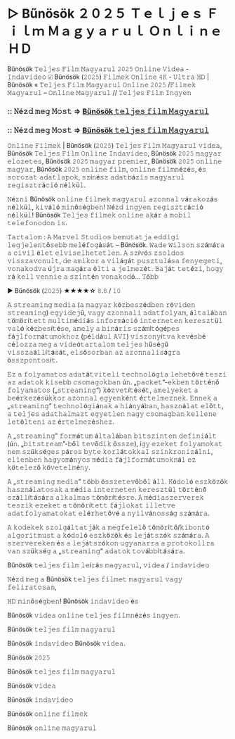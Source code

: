 # ▷ Bűnösök ２０２５ Ｔｅｌｊｅｓ Ｆｉｌｍ Ｍａｇｙａｒｕｌ Ｏｎｌｉｎｅ ＨＤ

Bűnösök 𝚃𝚎𝚕𝚓𝚎𝚜 𝙵𝚒𝚕𝚖 𝙼𝚊𝚐𝚢𝚊𝚛𝚞𝚕 𝟸𝟶𝟸𝟻 𝙾𝚗𝚕𝚒𝚗𝚎 𝚅𝚒𝚍𝚎𝚊 - 𝙸𝚗𝚍𝚊𝚟𝚒𝚍𝚎𝚘 ☑ Bűnösök (𝟸𝟶𝟸𝟻) 𝙵𝚒𝚕𝚖𝚎𝚔 𝙾𝚗𝚕𝚒𝚗𝚎 𝟺𝙺 - 𝚄𝚕𝚝𝚛𝚊 𝙷𝙳 | Bűnösök « 𝚃𝚎𝚕𝚓𝚎𝚜 𝙵𝚒𝚕𝚖 𝙼𝚊𝚐𝚢𝚊𝚛𝚞𝚕 𝙾𝚗𝚕𝚒𝚗𝚎 𝟸𝟶𝟸𝟻 /𝙵𝚒𝚕𝚖𝚎𝚔 𝙼𝚊𝚐𝚢𝚊𝚛𝚞𝚕 – 𝙾𝚗𝚕𝚒𝚗𝚎 𝙼𝚊𝚐𝚢𝚊𝚛𝚞𝚕 // 𝚃𝚎𝚕𝚓𝚎𝚜 𝙵𝚒𝚕𝚖 𝙸𝚗𝚐𝚢𝚎𝚗


### :: 𝙽é𝚣𝚍 𝚖𝚎𝚐 𝙼𝚘𝚜𝚝 => [Bűnösök 𝚝𝚎𝚕𝚓𝚎𝚜 𝚏𝚒𝚕𝚖 𝙼𝚊𝚐𝚢𝚊𝚛𝚞𝚕](https://t.co/VsTCZCLeyb)


### :: 𝙽é𝚣𝚍 𝚖𝚎𝚐 𝙼𝚘𝚜𝚝 => [Bűnösök 𝚝𝚎𝚕𝚓𝚎𝚜 𝚏𝚒𝚕𝚖 𝙼𝚊𝚐𝚢𝚊𝚛𝚞𝚕](https://t.co/VsTCZCLeyb)


𝙾𝚗𝚕𝚒𝚗𝚎 𝙵𝚒𝚕𝚖𝚎𝚔 | Bűnösök (𝟸𝟶𝟸𝟻) 𝚃𝚎𝚕𝚓𝚎𝚜 𝙵𝚒𝚕𝚖 𝙼𝚊𝚐𝚢𝚊𝚛𝚞𝚕 𝚟𝚒𝚍𝚎𝚊, Bűnösök 𝚃𝚎𝚕𝚓𝚎𝚜 𝙵𝚒𝚕𝚖 𝙾𝚗𝚕𝚒𝚗𝚎 𝙸𝚗𝚍𝚊𝚟𝚒𝚍𝚎𝚘, Bűnösök 𝟸𝟶𝟸𝟻 𝚖𝚊𝚐𝚢𝚊𝚛 𝚎𝚕𝚘𝚣𝚎𝚝𝚎𝚜, Bűnösök 𝟸𝟶𝟸𝟻 𝚖𝚊𝚐𝚢𝚊𝚛 𝚙𝚛𝚎𝚖𝚒𝚎𝚛, Bűnösök 𝟸𝟶𝟸𝟻 𝚘𝚗𝚕𝚒𝚗𝚎 𝚖𝚊𝚐𝚢𝚊𝚛, Bűnösök 𝟸𝟶𝟸𝟻 𝚘𝚗𝚕𝚒𝚗𝚎 𝚏𝚒𝚕𝚖, 𝚘𝚗𝚕𝚒𝚗𝚎 𝚏𝚒𝚕𝚖𝚗é𝚣é𝚜, é𝚜 𝚜𝚘𝚛𝚘𝚣𝚊𝚝 𝚊𝚍𝚊𝚝𝚕𝚊𝚙𝚘𝚔, 𝚜𝚣í𝚗é𝚜𝚣 𝚊𝚍𝚊𝚝𝚋á𝚣𝚒𝚜 𝚖𝚊𝚐𝚢𝚊𝚛𝚞𝚕 𝚛𝚎𝚐𝚒𝚜𝚣𝚝𝚛á𝚌𝚒ó 𝚗é𝚕𝚔ü𝚕.

𝙽é𝚣𝚗𝚒 Bűnösök 𝚘𝚗𝚕𝚒𝚗𝚎 𝚏𝚒𝚕𝚖𝚎𝚔 𝚖𝚊𝚐𝚢𝚊𝚛𝚞𝚕 𝚊𝚣𝚘𝚗𝚗𝚊𝚕 𝚟á𝚛𝚊𝚔𝚘𝚣á𝚜 𝚗é𝚕𝚔ü𝚕, 𝚔𝚒𝚟á𝚕ó 𝚖𝚒𝚗ő𝚜é𝚐𝚋𝚎𝚗! 𝙽é𝚣𝚍 𝚒𝚗𝚐𝚢𝚎𝚗 𝚛𝚎𝚐𝚒𝚜𝚣𝚝𝚛á𝚌𝚒ó 𝚗é𝚕𝚔ü𝚕! Bűnösök 𝚃𝚎𝚕𝚓𝚎𝚜 𝚏𝚒𝚕𝚖𝚎𝚔 𝚘𝚗𝚕𝚒𝚗𝚎 𝚊𝚔á𝚛 𝚊 𝚖𝚘𝚋𝚒𝚕 𝚝𝚎𝚕𝚎𝚏𝚘𝚗𝚘𝚍𝚘𝚗 𝚒𝚜.

𝚃𝚊𝚛𝚝𝚊𝚕𝚘𝚖 : 𝙰 𝙼𝚊𝚛𝚟𝚎𝚕 𝚂𝚝𝚞𝚍𝚒𝚘𝚜 𝚋𝚎𝚖𝚞𝚝𝚊𝚝𝚓𝚊 𝚎𝚍𝚍𝚒𝚐𝚒 𝚕𝚎𝚐𝚓𝚎𝚕𝚎𝚗𝚝ő𝚜𝚎𝚋𝚋 𝚖𝚎𝚕é𝚏𝚘𝚐á𝚜á𝚝 – Bűnösök. 𝚆𝚊𝚍𝚎 𝚆𝚒𝚕𝚜𝚘𝚗 𝚜𝚣á𝚖á𝚛𝚊 𝚊 𝚌𝚒𝚟𝚒𝚕 é𝚕𝚎𝚝 𝚎𝚕𝚟𝚒𝚜𝚎𝚕𝚑𝚎𝚝𝚎𝚝𝚕𝚎𝚗. 𝙰 𝚜𝚣í𝚟ó𝚜 𝚣𝚜𝚘𝚕𝚍𝚘𝚜 𝚟𝚒𝚜𝚜𝚣𝚊𝚟𝚘𝚗𝚞𝚕𝚝, 𝚍𝚎 𝚊𝚖𝚒𝚔𝚘𝚛 𝚊 𝚟𝚒𝚕á𝚐á𝚝 𝚙𝚞𝚜𝚣𝚝𝚞𝚕á𝚜𝚊 𝚏𝚎𝚗𝚢𝚎𝚐𝚎𝚝𝚒, 𝚟𝚘𝚗𝚊𝚔𝚘𝚍𝚟𝚊 ú𝚓𝚛𝚊 𝚖𝚊𝚐á𝚛𝚊 ö𝚕𝚝𝚒 𝚊 𝚓𝚎𝚕𝚖𝚎𝚣é𝚝. 𝙱𝚊𝚓á𝚝 𝚝𝚎𝚝é𝚣𝚒, 𝚑𝚘𝚐𝚢 𝚛á 𝚔𝚎𝚕𝚕 𝚟𝚎𝚗𝚗𝚒𝚎 𝚊 𝚜𝚣𝚒𝚗𝚝é𝚗 𝚟𝚘𝚗𝚊𝚔𝚘𝚍ó… 𝚃ö𝚋𝚋

▶️ Bűnösök (𝟸𝟶𝟸𝟻) ★★★★☆ 𝟾.𝟾 / 𝟷𝟶

𝙰 𝚜𝚝𝚛𝚎𝚊𝚖𝚒𝚗𝚐 𝚖𝚎𝚍𝚒𝚊 (𝚊 𝚖𝚊𝚐𝚢𝚊𝚛 𝚔ö𝚣𝚋𝚎𝚜𝚣é𝚍𝚋𝚎𝚗 𝚛ö𝚟𝚒𝚍𝚎𝚗 𝚜𝚝𝚛𝚎𝚊𝚖𝚒𝚗𝚐) 𝚎𝚐𝚢𝚒𝚍𝚎𝚓ű, 𝚟𝚊𝚐𝚢 𝚊𝚣𝚘𝚗𝚗𝚊𝚕𝚒 𝚊𝚍𝚊𝚝𝚏𝚘𝚕𝚢𝚊𝚖, á𝚕𝚝𝚊𝚕á𝚋𝚊𝚗 𝚝ö𝚖ö𝚛í𝚝𝚎𝚝𝚝 𝚖𝚞𝚕𝚝𝚒𝚖é𝚍𝚒á𝚜 𝚒𝚗𝚏𝚘𝚛𝚖á𝚌𝚒ó 𝚒𝚗𝚝𝚎𝚛𝚗𝚎𝚝𝚎𝚗 𝚔𝚎𝚛𝚎𝚜𝚣𝚝ü𝚕 𝚟𝚊𝚕ó 𝚔é𝚣𝚋𝚎𝚜í𝚝é𝚜𝚎, 𝚊𝚖𝚎𝚕𝚢 𝚊 𝚋𝚒𝚗á𝚛𝚒𝚜 𝚜𝚣á𝚖í𝚝ó𝚐é𝚙𝚎𝚜 𝚏á𝚓𝚕𝚏𝚘𝚛𝚖á𝚝𝚞𝚖𝚘𝚔𝚑𝚘𝚣 (𝚙é𝚕𝚍á𝚞𝚕 𝙰𝚅𝙸) 𝚟𝚒𝚜𝚣𝚘𝚗𝚢í𝚝𝚟𝚊 𝚔𝚎𝚟é𝚜𝚋é 𝚌é𝚕𝚘𝚣𝚣𝚊 𝚖𝚎𝚐 𝚊 𝚟𝚒𝚍𝚎ó𝚝𝚊𝚛𝚝𝚊𝚕𝚘𝚖 𝚝𝚎𝚕𝚓𝚎𝚜 𝚑ű𝚜é𝚐ű 𝚟𝚒𝚜𝚜𝚣𝚊á𝚕𝚕í𝚝á𝚜á𝚝, 𝚎𝚕𝚜ő𝚜𝚘𝚛𝚋𝚊𝚗 𝚊𝚣 𝚊𝚣𝚘𝚗𝚗𝚊𝚕𝚒𝚜á𝚐𝚛𝚊 ö𝚜𝚜𝚣𝚙𝚘𝚗𝚝𝚘𝚜í𝚝.

𝙴𝚣 𝚊 𝚏𝚘𝚕𝚢𝚊𝚖𝚊𝚝𝚘𝚜 𝚊𝚍𝚊𝚝á𝚝𝚟𝚒𝚝𝚎𝚕𝚒 𝚝𝚎𝚌𝚑𝚗𝚘𝚕ó𝚐𝚒𝚊 𝚕𝚎𝚑𝚎𝚝ő𝚟é 𝚝𝚎𝚜𝚣𝚒 𝚊𝚣 𝚊𝚍𝚊𝚝𝚘𝚔 𝚔𝚒𝚜𝚎𝚋𝚋 𝚌𝚜𝚘𝚖𝚊𝚐𝚘𝚔𝚋𝚊𝚗 ú𝚗. „𝚙𝚊𝚌𝚔𝚎𝚝”-𝚎𝚔𝚋𝚎𝚗 𝚝ö𝚛𝚝é𝚗ő 𝚏𝚘𝚕𝚢𝚊𝚖𝚊𝚝𝚘𝚜 („𝚜𝚝𝚛𝚎𝚊𝚖𝚒𝚗𝚐”) 𝚔ö𝚣𝚟𝚎𝚝í𝚝é𝚜é𝚝, 𝚊𝚖𝚎𝚕𝚢𝚎𝚔𝚎𝚝 𝚊 𝚋𝚎é𝚛𝚔𝚎𝚣é𝚜ü𝚔𝚔𝚘𝚛 𝚊𝚣𝚘𝚗𝚗𝚊𝚕 𝚎𝚐𝚢𝚎𝚗𝚔é𝚗𝚝 é𝚛𝚝𝚎𝚕𝚖𝚎𝚣𝚗𝚎𝚔. 𝙴𝚗𝚗𝚎𝚔 𝚊 „𝚜𝚝𝚛𝚎𝚊𝚖𝚒𝚗𝚐” 𝚝𝚎𝚌𝚑𝚗𝚘𝚕ó𝚐𝚒á𝚗𝚊𝚔 𝚊 𝚑𝚒á𝚗𝚢á𝚋𝚊𝚗, 𝚑𝚊𝚜𝚣𝚗á𝚕𝚊𝚝 𝚎𝚕ő𝚝𝚝, 𝚊 𝚝𝚎𝚕𝚓𝚎𝚜 𝚊𝚍𝚊𝚝𝚑𝚊𝚕𝚖𝚊𝚣𝚝 𝚎𝚐𝚢𝚎𝚝𝚕𝚎𝚗 𝚗𝚊𝚐𝚢 𝚌𝚜𝚘𝚖𝚊𝚐𝚋𝚊𝚗 𝚔𝚎𝚕𝚕𝚎𝚗𝚎 𝚕𝚎𝚝ö𝚕𝚝𝚎𝚗𝚒 𝚊𝚣 é𝚛𝚝𝚎𝚕𝚖𝚎𝚣é𝚜𝚑𝚎𝚣.

𝙰 „𝚜𝚝𝚛𝚎𝚊𝚖𝚒𝚗𝚐” 𝚏𝚘𝚛𝚖á𝚝𝚞𝚖 á𝚕𝚝𝚊𝚕á𝚋𝚊𝚗 𝚋𝚒𝚝𝚜𝚣𝚒𝚗𝚝𝚎𝚗 𝚍𝚎𝚏𝚒𝚗𝚒á𝚕𝚝 (ú𝚗. „𝚋𝚒𝚝𝚜𝚝𝚛𝚎𝚊𝚖”-𝚋ő𝚕 𝚝𝚎𝚟ő𝚍𝚒𝚔 ö𝚜𝚜𝚣𝚎), í𝚐𝚢 𝚎𝚣𝚎𝚔𝚎𝚝 𝚏𝚘𝚕𝚢𝚊𝚖𝚘𝚔𝚊𝚝 𝚗𝚎𝚖 𝚜𝚣ü𝚔𝚜é𝚐𝚎𝚜 𝚙á𝚛𝚘𝚜 𝚋𝚢𝚝𝚎 𝚔𝚘𝚛𝚕á𝚝𝚘𝚔𝚔𝚊𝚕 𝚜𝚣𝚒𝚗𝚔𝚛𝚘𝚗𝚒𝚣á𝚕𝚗𝚒, 𝚎𝚕𝚕𝚎𝚗𝚋𝚎𝚗 𝚑𝚊𝚐𝚢𝚘𝚖á𝚗𝚢𝚘𝚜 𝚖é𝚍𝚒𝚊 𝚏á𝚓𝚕𝚏𝚘𝚛𝚖á𝚝𝚞𝚖𝚘𝚔𝚗á𝚕 𝚎𝚣 𝚔ö𝚝𝚎𝚕𝚎𝚣ő 𝚔ö𝚟𝚎𝚝𝚎𝚕𝚖é𝚗𝚢.

𝙰 „𝚜𝚝𝚛𝚎𝚊𝚖𝚒𝚗𝚐 𝚖𝚎𝚍𝚒𝚊” 𝚝ö𝚋𝚋 ö𝚜𝚜𝚣𝚎𝚝𝚎𝚟ő𝚋ő𝚕 á𝚕𝚕. 𝙺ó𝚍𝚘𝚕ó 𝚎𝚜𝚣𝚔ö𝚣ö𝚔 𝚑𝚊𝚜𝚣𝚗á𝚕𝚊𝚝𝚘𝚜𝚊𝚔 𝚊 𝚖é𝚍𝚒𝚊 𝚒𝚗𝚝𝚎𝚛𝚗𝚎𝚝𝚎𝚗 𝚔𝚎𝚛𝚎𝚜𝚣𝚝ü𝚕 𝚝ö𝚛𝚝é𝚗ő 𝚜𝚣á𝚕𝚕í𝚝á𝚜á𝚛𝚊 𝚊𝚕𝚔𝚊𝚕𝚖𝚊𝚜 𝚝ö𝚖ö𝚛í𝚝é𝚜𝚛𝚎. 𝙰 𝚖é𝚍𝚒𝚊𝚜𝚣𝚎𝚛𝚟𝚎𝚛𝚎𝚔 𝚝𝚎𝚜𝚣𝚒𝚔 𝚎𝚣𝚎𝚔𝚎𝚝 𝚊 𝚝ö𝚖ö𝚛í𝚝𝚎𝚝𝚝 𝚏á𝚓𝚕𝚘𝚔𝚊𝚝 𝚒𝚕𝚕𝚎𝚝𝚟𝚎 𝚊𝚍𝚊𝚝𝚏𝚘𝚕𝚢𝚊𝚖𝚊𝚝𝚘𝚔𝚊𝚝 𝚎𝚕é𝚛𝚑𝚎𝚝ő𝚟é 𝚊 𝚗𝚢𝚒𝚕𝚟á𝚗𝚘𝚜𝚜á𝚐 𝚜𝚣á𝚖á𝚛𝚊.

𝙰 𝚔𝚘𝚍𝚎𝚔𝚎𝚔 𝚜𝚣𝚘𝚕𝚐á𝚕𝚝𝚊𝚝𝚓á𝚔 𝚊 𝚖𝚎𝚐𝚏𝚎𝚕𝚎𝚕ő 𝚝ö𝚖ö𝚛í𝚝ő/𝚔𝚒𝚋𝚘𝚗𝚝ó 𝚊𝚕𝚐𝚘𝚛𝚒𝚝𝚖𝚞𝚜𝚝 𝚊 𝚔ó𝚍𝚘𝚕ó 𝚎𝚜𝚣𝚔ö𝚣ö𝚔 é𝚜 𝚕𝚎𝚓á𝚝𝚜𝚣ó𝚔 𝚜𝚣á𝚖á𝚛𝚊. 𝙰 𝚜𝚣𝚎𝚛𝚟𝚎𝚛𝚎𝚔𝚎𝚗 é𝚜 𝚊 𝚕𝚎𝚓á𝚝𝚜𝚣ó𝚔𝚘𝚗 𝚞𝚐𝚢𝚊𝚗𝚊𝚛𝚛𝚊 𝚊 𝚙𝚛𝚘𝚝𝚘𝚔𝚘𝚕𝚕𝚛𝚊 𝚟𝚊𝚗 𝚜𝚣ü𝚔𝚜é𝚐 𝚊 „𝚜𝚝𝚛𝚎𝚊𝚖𝚒𝚗𝚐” 𝚊𝚍𝚊𝚝𝚘𝚔 𝚝𝚘𝚟á𝚋𝚋í𝚝á𝚜á𝚛𝚊.

Bűnösök 𝚝𝚎𝚕𝚓𝚎𝚜 𝚏𝚒𝚕𝚖 𝚕𝚎í𝚛á𝚜 𝚖𝚊𝚐𝚢𝚊𝚛𝚞𝚕, 𝚟𝚒𝚍𝚎𝚊 / 𝚒𝚗𝚍𝚊𝚟𝚒𝚍𝚎𝚘

𝙽é𝚣𝚍 𝚖𝚎𝚐 𝚊 Bűnösök 𝚝𝚎𝚕𝚓𝚎𝚜 𝚏𝚒𝚕𝚖𝚎𝚝 𝚖𝚊𝚐𝚢𝚊𝚛𝚞𝚕 𝚟𝚊𝚐𝚢 𝚏𝚎𝚕𝚒𝚛𝚊𝚝𝚘𝚜𝚊𝚗, 

𝙷𝙳 𝚖𝚒𝚗ő𝚜é𝚐𝚋𝚎𝚗! Bűnösök 𝚒𝚗𝚍𝚊𝚟𝚒𝚍𝚎𝚘 é𝚜 

Bűnösök 𝚟𝚒𝚍𝚎𝚊 𝚘𝚗𝚕𝚒𝚗𝚎 𝚝𝚎𝚕𝚓𝚎𝚜 𝚏𝚒𝚕𝚖𝚗é𝚣é𝚜 𝚒𝚗𝚐𝚢𝚎𝚗. 

Bűnösök 𝚝𝚎𝚕𝚓𝚎𝚜 𝚏𝚒𝚕𝚖 𝚖𝚊𝚐𝚢𝚊𝚛𝚞𝚕 

Bűnösök 𝚒𝚗𝚍𝚊𝚟𝚒𝚍𝚎𝚘 Bűnösök 𝚟𝚒𝚍𝚎𝚊.

Bűnösök 𝟸𝟶𝟸𝟻

Bűnösök 𝚝𝚎𝚕𝚓𝚎𝚜 𝚏𝚒𝚕𝚖 𝚖𝚊𝚐𝚢𝚊𝚛𝚞𝚕

Bűnösök 𝚟𝚒𝚍𝚎𝚊

Bűnösök 𝚒𝚗𝚍𝚊𝚟𝚒𝚍𝚎𝚘

Bűnösök 𝚘𝚗𝚕𝚒𝚗𝚎 𝚏𝚒𝚕𝚖𝚎𝚔

Bűnösök 𝚘𝚗𝚕𝚒𝚗𝚎 𝚖𝚊𝚐𝚢𝚊𝚛𝚞𝚕
